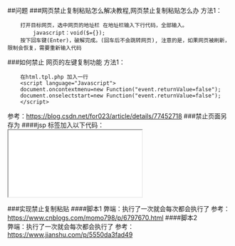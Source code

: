 ##问题
###网页禁止复制粘贴怎么解决教程,网页禁止复制粘贴怎么办
  方法1：

        打开目标网页，选中网页的地址栏 在地址栏输入下行代码，全部输入。
            javascript：void($={});
        按下回车键(Enter)，破解完成。(回车后不会跳转网页), 注意的是，如果网页被刷新，限制会恢复，需要重新输入代码
###如何禁止 网页的左键复制功能
  方法1：

        在html.tpl.php 加入一行
        <script language="Javascript">
        document.οncοntextmenu=new Function("event.returnValue=false");
        document.onselectstart=new Function("event.returnValue=false");
        </script>
  参考：https://blog.csdn.net/for023/article/details/77452718
###禁止页面另存为
####jsp
        <body>标签加入以下代码：
        <noscript>
        <iframe src=”*.htm”></iframe>
        </noscript>

###实现禁止复制粘贴
####脚本1
        <script type="text/javascript">
            // 禁止右键菜单
            document.oncontextmenu = function(){ return false; };
            // 禁止文字选择
            document.onselectstart = function(){ return false; };
            // 禁止复制
            document.oncopy = function(){ return false; };
            // 禁止剪切
            document.oncut = function(){ return false; };
            // 禁止粘贴
            document.onpaste = function(){ return false; };
        </script>
    弊端：执行了一次就会每次都会执行了
   参考： https://www.cnblogs.com/momo798/p/6797670.html
####脚本2   
        <script type="text/javascript">
            // 禁用右键菜单、复制、选择
            $(document).bind("contextmenu copy selectstart", function() {
             return false;
            });
            // 禁用Ctrl+C和Ctrl+V（所有浏览器均支持）
            $(document).keydown(function(e) {
             if(e.ctrlKey && (e.keyCode == 65 || e.keyCode == 67)) {
               return false;
             }
            });
        </script>
    弊端：执行了一次就会每次都会执行了
  参考：https://www.jianshu.com/p/5550da3fad49